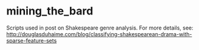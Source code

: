 mining_the_bard
===============

Scripts used in post on Shakespeare genre analysis. For more details, see: http://douglasduhaime.com/blog/classifying-shakespearean-drama-with-sparse-feature-sets
